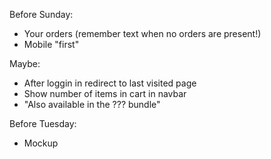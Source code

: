 Before Sunday:
- Your orders (remember text when no orders are present!)
- Mobile "first"

Maybe:
- After loggin in redirect to last visited page
- Show number of items in cart in navbar
- "Also available in the ??? bundle"

Before Tuesday:
- Mockup
